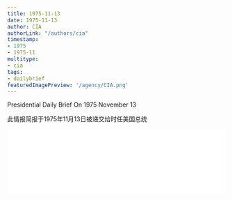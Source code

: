 ```yaml
---
title: 1975-11-13
date: 1975-11-13
author: CIA 
authorLink: "/authors/cia"
timestamp: 
- 1975
- 1975-11
multitype: 
- cia
tags: 
- dailybrief
featuredImagePreview: '/agency/CIA.png'
---
```



Presidential Daily Brief On 1975 November 13

此情报简报于1975年11月13日被递交给时任美国总统

<!--more-->





<div id="over" style="width:100%; overflow:hidden"> <iframe id="sFrame" name="sFrame" frameborder="no" border="0"  allowfullscreen marginwidth="0" scrolling="no" src = " /CIA/1975-11-13.html "  style = " position:absulute; width: 806px; top: 300;" > </iframe> </div>
